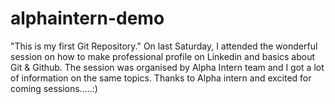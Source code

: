 # alphaintern-demo
"This is my first Git Repository."
On last Saturday, I attended the wonderful session on how to make professional profile on Linkedin and basics about Git & Github. The session was organised by Alpha Intern team and I got a lot of information on the same topics.
Thanks to Alpha intern and excited for coming sessions.....:)
